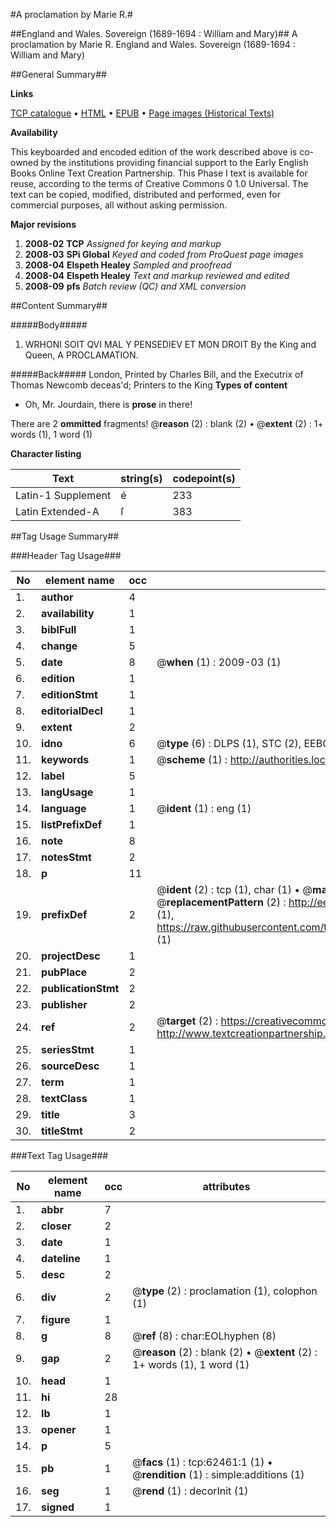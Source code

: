 #A proclamation by Marie R.#

##England and Wales. Sovereign (1689-1694 : William and Mary)##
A proclamation by Marie R.
England and Wales. Sovereign (1689-1694 : William and Mary)

##General Summary##

**Links**

[TCP catalogue](http://www.ota.ox.ac.uk/tcp/)  • 
[HTML](http://tei.it.ox.ac.uk/tcp/Texts-HTML/free/A66/A66263.html)  • 
[EPUB](http://tei.it.ox.ac.uk/tcp/Texts-EPUB/free/A66/A66263.epub) • 
[Page images (Historical Texts)](https://data.historicaltexts.jisc.ac.uk/view?pubId=eebo-12494364e&pageId=eebo-12494364e-62461-1)

**Availability**

This keyboarded and encoded edition of the
	       work described above is co-owned by the institutions
	       providing financial support to the Early English Books
	       Online Text Creation Partnership. This Phase I text is
	       available for reuse, according to the terms of Creative
	       Commons 0 1.0 Universal. The text can be copied,
	       modified, distributed and performed, even for
	       commercial purposes, all without asking permission.

**Major revisions**

1. __2008-02__ __TCP__ *Assigned for keying and markup*
1. __2008-03__ __SPi Global__ *Keyed and coded from ProQuest page images*
1. __2008-04__ __Elspeth Healey__ *Sampled and proofread*
1. __2008-04__ __Elspeth Healey__ *Text and markup reviewed and edited*
1. __2008-09__ __pfs__ *Batch review (QC) and XML conversion*

##Content Summary##

#####Body#####

1. WRHONI SOIT QVI MAL Y PENSEDIEV ET MON DROIT
By the King and Queen, A PROCLAMATION.

#####Back#####
London, Printed by Charles Bill, and the Executrix of Thomas Newcomb deceas'd; Printers to the King 
**Types of content**

  * Oh, Mr. Jourdain, there is **prose** in there!

There are 2 **ommitted** fragments! 
 @__reason__ (2) : blank (2)  •  @__extent__ (2) : 1+ words (1), 1 word (1)

**Character listing**


|Text|string(s)|codepoint(s)|
|---|---|---|
|Latin-1 Supplement|é|233|
|Latin Extended-A|ſ|383|

##Tag Usage Summary##

###Header Tag Usage###

|No|element name|occ|attributes|
|---|---|---|---|
|1.|__author__|4||
|2.|__availability__|1||
|3.|__biblFull__|1||
|4.|__change__|5||
|5.|__date__|8| @__when__ (1) : 2009-03 (1)|
|6.|__edition__|1||
|7.|__editionStmt__|1||
|8.|__editorialDecl__|1||
|9.|__extent__|2||
|10.|__idno__|6| @__type__ (6) : DLPS (1), STC (2), EEBO-CITATION (1), OCLC (1), VID (1)|
|11.|__keywords__|1| @__scheme__ (1) : http://authorities.loc.gov/ (1)|
|12.|__label__|5||
|13.|__langUsage__|1||
|14.|__language__|1| @__ident__ (1) : eng (1)|
|15.|__listPrefixDef__|1||
|16.|__note__|8||
|17.|__notesStmt__|2||
|18.|__p__|11||
|19.|__prefixDef__|2| @__ident__ (2) : tcp (1), char (1)  •  @__matchPattern__ (2) : ([0-9\-]+):([0-9IVX]+) (1), (.+) (1)  •  @__replacementPattern__ (2) : http://eebo.chadwyck.com/downloadtiff?vid=$1&page=$2 (1), https://raw.githubusercontent.com/textcreationpartnership/Texts/master/tcpchars.xml#$1 (1)|
|20.|__projectDesc__|1||
|21.|__pubPlace__|2||
|22.|__publicationStmt__|2||
|23.|__publisher__|2||
|24.|__ref__|2| @__target__ (2) : https://creativecommons.org/publicdomain/zero/1.0/ (1), http://www.textcreationpartnership.org/docs/. (1)|
|25.|__seriesStmt__|1||
|26.|__sourceDesc__|1||
|27.|__term__|1||
|28.|__textClass__|1||
|29.|__title__|3||
|30.|__titleStmt__|2||


###Text Tag Usage###

|No|element name|occ|attributes|
|---|---|---|---|
|1.|__abbr__|7||
|2.|__closer__|2||
|3.|__date__|1||
|4.|__dateline__|1||
|5.|__desc__|2||
|6.|__div__|2| @__type__ (2) : proclamation (1), colophon (1)|
|7.|__figure__|1||
|8.|__g__|8| @__ref__ (8) : char:EOLhyphen (8)|
|9.|__gap__|2| @__reason__ (2) : blank (2)  •  @__extent__ (2) : 1+ words (1), 1 word (1)|
|10.|__head__|1||
|11.|__hi__|28||
|12.|__lb__|1||
|13.|__opener__|1||
|14.|__p__|5||
|15.|__pb__|1| @__facs__ (1) : tcp:62461:1 (1)  •  @__rendition__ (1) : simple:additions (1)|
|16.|__seg__|1| @__rend__ (1) : decorInit (1)|
|17.|__signed__|1||
